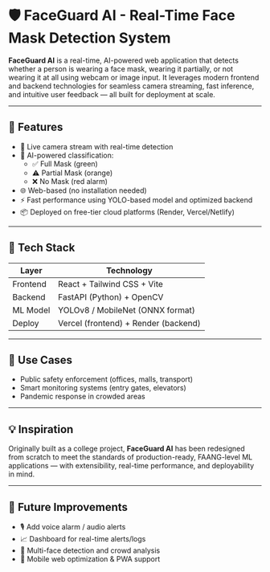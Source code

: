 # 🛡️ FaceGuard AI - Real-Time Face Mask Detection System

**FaceGuard AI** is a real-time, AI-powered web application that detects whether a person is wearing a face mask, wearing it partially, or not wearing it at all using webcam or image input. It leverages modern frontend and backend technologies for seamless camera streaming, fast inference, and intuitive user feedback — all built for deployment at scale.

---

## 🚀 Features

- 🎥 Live camera stream with real-time detection  
- 🧠 AI-powered classification:  
  - ✅ Full Mask (green)  
  - ⚠️ Partial Mask (orange)  
  - ❌ No Mask (red alarm)  
- 🌐 Web-based (no installation needed)  
- ⚡ Fast performance using YOLO-based model and optimized backend  
- 📦 Deployed on free-tier cloud platforms (Render, Vercel/Netlify)

---

## 🧰 Tech Stack

| Layer    | Technology                        |
|----------|-----------------------------------|
| Frontend | React + Tailwind CSS + Vite       |
| Backend  | FastAPI (Python) + OpenCV         |
| ML Model | YOLOv8 / MobileNet (ONNX format)  |
| Deploy   | Vercel (frontend) + Render (backend) |

---

## 🎯 Use Cases

- Public safety enforcement (offices, malls, transport)  
- Smart monitoring systems (entry gates, elevators)  
- Pandemic response in crowded areas

---

## 💡 Inspiration

Originally built as a college project, **FaceGuard AI** has been redesigned from scratch to meet the standards of production-ready, FAANG-level ML applications — with extensibility, real-time performance, and deployability in mind.

---

## 📌 Future Improvements

- 🎙️ Add voice alarm / audio alerts  
- 📈 Dashboard for real-time alerts/logs  
- 🤝 Multi-face detection and crowd analysis  
- 📱 Mobile web optimization & PWA support









